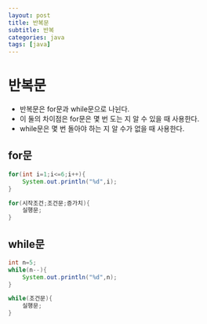 ```yaml
---
layout: post
title: 반복문
subtitle: 반복
categories: java
tags: [java]
---
```

반복문
==========
+ 반복문은 for문과 while문으로 나뉜다.   
+ 이 둘의 차이점은 for문은 몇 번 도는 지 알 수 있을 때 사용한다.   
+ while문은 몇 번 돌아야 하는 지 알 수가 없을 때 사용한다.   

for문
--------------
```java
for(int i=1;i<=6;i++){
    System.out.println("%d",i);
}
```

```java
for(시작조건;조건문;증가치){
    실행문;
}
```
while문
----------
```java
int n=5;
while(n--){
    System.out.println("%d",n);
}
```

```java
while(조건문){
    실행문;
}
```
